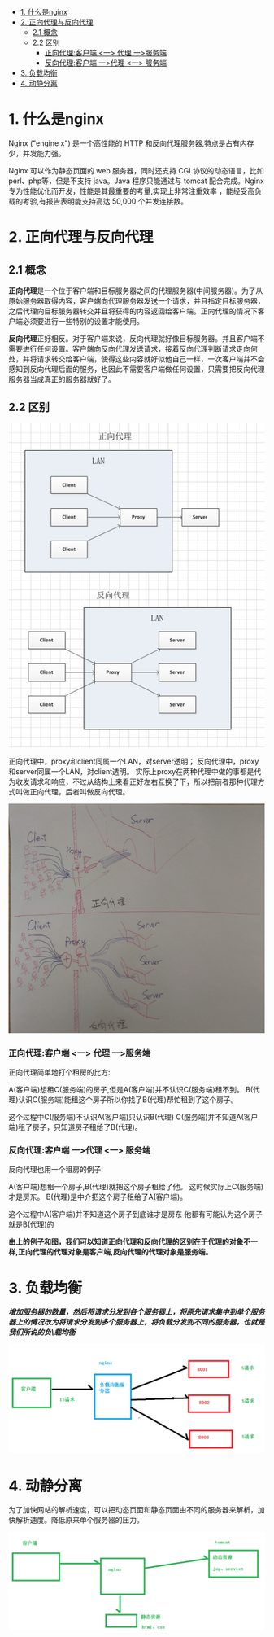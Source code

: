 - [1. 什么是nginx](#1-什么是nginx)
- [2. 正向代理与反向代理](#2-正向代理与反向代理)
  - [2.1 概念](#21-概念)
  - [2.2 区别](#22-区别)
    - [正向代理:客户端 <一> 代理 一>服务端](#正向代理客户端-一-代理-一服务端)
    - [反向代理:客户端 一>代理 <一> 服务端](#反向代理客户端-一代理-一-服务端)
- [3. 负载均衡](#3-负载均衡)
- [4. 动静分离](#4-动静分离)

# 1. 什么是nginx

Nginx ("engine x") 是一个高性能的 HTTP 和反向代理服务器,特点是占有内存少，并发能力强。

Nginx 可以作为静态页面的 web 服务器，同时还支持 CGI 协议的动态语言，比如 perl、php等，但是不支持 java。Java 程序只能通过与 tomcat 配合完成。Nginx 专为性能优化而开发，性能是其最重要的考量,实现上非常注重效率 ，能经受高负载的考验,有报告表明能支持高达 50,000 个并发连接数。

# 2. 正向代理与反向代理

## 2.1 概念

**正向代理**是一个位于客户端和目标服务器之间的代理服务器(中间服务器)。为了从原始服务器取得内容，客户端向代理服务器发送一个请求，并且指定目标服务器，之后代理向目标服务器转交并且将获得的内容返回给客户端。正向代理的情况下客户端必须要进行一些特别的设置才能使用。

**反向代理**正好相反。对于客户端来说，反向代理就好像目标服务器。并且客户端不需要进行任何设置。客户端向反向代理发送请求，接着反向代理判断请求走向何处，并将请求转交给客户端，使得这些内容就好似他自己一样，一次客户端并不会感知到反向代理后面的服务，也因此不需要客户端做任何设置，只需要把反向代理服务器当成真正的服务器就好了。

## 2.2 区别

![](./images/20200519095355.png)

正向代理中，proxy和client同属一个LAN，对server透明； 反向代理中，proxy和server同属一个LAN，对client透明。 实际上proxy在两种代理中做的事都是代为收发请求和响应，不过从结构上来看正好左右互换了下，所以把前者那种代理方式叫做正向代理，后者叫做反向代理。

![](./images/20200519095419.png)

### 正向代理:客户端 <一> 代理 一>服务端

正向代理简单地打个租房的比方:

A(客户端)想租C(服务端)的房子,但是A(客户端)并不认识C(服务端)租不到。
 B(代理)认识C(服务端)能租这个房子所以你找了B(代理)帮忙租到了这个房子。

这个过程中C(服务端)不认识A(客户端)只认识B(代理)
 C(服务端)并不知道A(客户端)租了房子，只知道房子租给了B(代理)。

### 反向代理:客户端 一>代理 <一> 服务端

反向代理也用一个租房的例子:

A(客户端)想租一个房子,B(代理)就把这个房子租给了他。
 这时候实际上C(服务端)才是房东。
 B(代理)是中介把这个房子租给了A(客户端)。

这个过程中A(客户端)并不知道这个房子到底谁才是房东
 他都有可能认为这个房子就是B(代理)的

**由上的例子和图，我们可以知道正向代理和反向代理的区别在于代理的对象不一样,正向代理的代理对象是客户端,反向代理的代理对象是服务端。**

# 3. 负载均衡

***增加服务器的数量，然后将请求分发到各个服务器上，将原先请求集中到单个服务器上的情况改为将请求分发到多个服务器上，将负载分发到不同的服务器，也就是我们所说的负\载均衡***

![](./images/20200519100327.png)

# 4. 动静分离

为了加快网站的解析速度，可以把动态页面和静态页面由不同的服务器来解析，加快解析速度。降低原来单个服务器的压力。

![](./images/20200519100459.png)